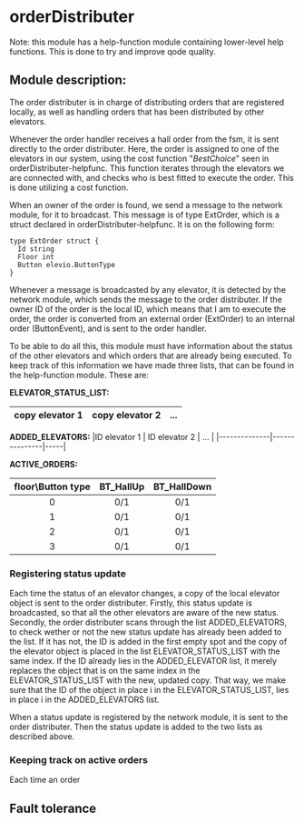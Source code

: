 
# orderDistributer

Note: this module has a help-function module containing lower-level help functions. This is done to try and improve qode quality.

## Module description:
The order distributer is in charge of distributing orders that are registered locally, as well as handling orders that has been distributed by other elevators.

Whenever the order handler receives a hall order from the fsm, it is sent directly to the order distributer. Here, the order is assigned to one of the elevators in our system, using the cost function "*BestChoice*" seen in orderDistributer-helpfunc. This function iterates through the elevators we are connected with, and checks who is best fitted to execute the order. This is done utilizing a cost function.

When an owner of the order is found, we send a message to the network module, for it to broadcast. This message is of type ExtOrder, which is a struct declared in orderDistributer-helpfunc. It is on the following form:

```
type ExtOrder struct {
  Id string
  Floor int
  Button elevio.ButtonType
}
```

Whenever a message is broadcasted by any elevator, it is detected by the network module, which sends the message to the order distributer. If the owner ID of the order is the local ID, which means that I am to execute the order, the order is converted from an external order (ExtOrder) to an internal order (ButtonEvent), and is sent to the order handler.



To be able to do all this, this module must have information about the status of the other elevators and which orders that are already being executed. To keep track of this information we have made three lists, that can be found in the help-function module. These are:

**ELEVATOR_STATUS_LIST:**

|copy elevator 1 | copy elevator 2 | ... |
|----------------|-----------------|-----|


**ADDED_ELEVATORS:**
|ID elevator 1 | ID elevator 2 | ... |
|--------------|---------------|-----|


**ACTIVE_ORDERS:**

|floor\Button type | BT_HallUp | BT_HallDown | 
|       :----:     |   :----:  |   :----:    |
|       0          |    0/1    |      0/1    |
|       1          |    0/1    |      0/1    |
|       2          |    0/1    |      0/1    |
|       3          |    0/1    |      0/1    |


### Registering status update
Each time the status of an elevator changes, a copy of the local elevator object is sent to the order distributer. Firstly, this status update is broadcasted, so that all the other elevators are aware of the new status. Secondly, the order distributer scans through the list ADDED_ELEVATORS, to check wether or not the new status update has already been added to the list. If it has not, the ID is added in the first empty spot and the copy of the elevator object is placed in the list ELEVATOR_STATUS_LIST with the same index. If the ID already lies in the ADDED_ELEVATOR list, it merely replaces the object that is on the same index in the ELEVATOR_STATUS_LIST with the new, updated copy. That way, we make sure that the ID of the object in place i in the ELEVATOR_STATUS_LIST, lies in place i in the ADDED_ELEVATORS list.

When a status update is registered by the network module, it is sent to the order distributer. Then the status update is added to the two lists as described above.

### Keeping track on active orders
Each time an order

## Fault tolerance
